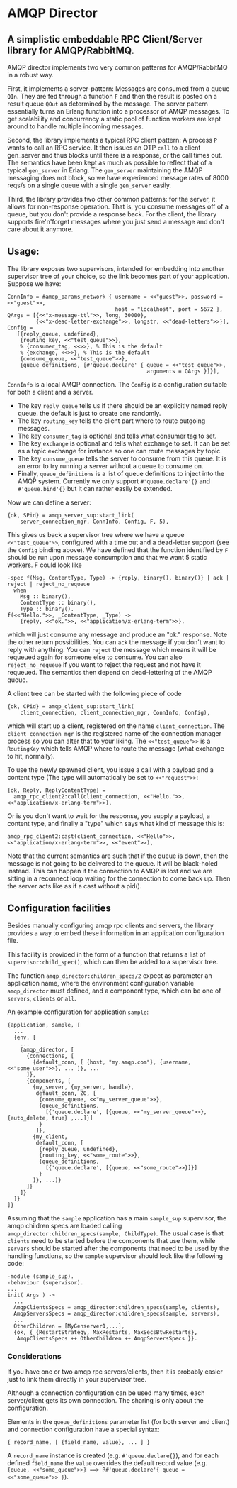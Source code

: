 # AMQP Director
## A simplistic embeddable RPC Client/Server library for AMQP/RabbitMQ.

AMQP director implements two very common patterns for AMQP/RabbitMQ in a robust way.

First, it implements a server-pattern: Messages are consumed from a queue `QIn`.
They are fed through a function `F` and then the result is posted on a result queue
`QOut` as determined by the message. The server pattern essentially turns an Erlang
function into a processor of AMQP messages. To get scalability and concurrency a static pool of
function workers are kept around to handle multiple incoming messages.

Second, the library implements a typical RPC client pattern: A process `P` wants to call an RPC
service. It then issues an OTP `call` to a client gen_server and thus blocks until there is a
response, or the call times out. The semantics have been kept as much as possible to reflect
that of a typical `gen_server` in Erlang. The `gen_server` maintaining the AMQP messaging does
not block, so we have experienced message rates of 8000 reqs/s on a single queue with a single
`gen_server` easily.

Third, the library provides two other common patterns: for the server, it allows for non-response
operation. That is, you consume messages off of a queue, but you don't provide a response back.
For the client, the library supports fire'n'forget messages where you just send a message and
don't care about it anymore.

## Usage:

The library exposes two supervisors, intended for embedding into another supervisor tree of your
choice, so the link becomes part of your application. Suppose we have:

	ConnInfo = #amqp_params_network { username = <<"guest">>, password = <<"guest">>,
		                              host = "localhost", port = 5672 },
    QArgs = [{<<"x-message-ttl">>, long, 30000},
             {<<"x-dead-letter-exchange">>, longstr, <<"dead-letters">>}],
    Config =
       [{reply_queue, undefined},
        {routing_key, <<"test_queue">>},
        % {consumer_tag, <<>>}, % This is the default
        % {exchange, <<>>}, % This is the default
        {consume_queue, <<"test_queue">>},
        {queue_definitions, [#'queue.declare' { queue = <<"test_queue">>,
                                                arguments = QArgs }]}],

`ConnInfo` is a local AMQP connection. The `Config` is a configuration suitable for
both a client and a server.

* The key `reply_queue` tells us if there should be an explicitly named reply queue.
  the default is just to create one randomly.
* The key `routing_key` tells the client part where to route outgoing messages.
* The key `consumer_tag` is optional and tells what consumer tag to set.
* The key `exchange` is optional and tells what exchange to set. It can be set as a
  topic exchange for instance so one can route messages by topic.
* The key `consume_queue` tells the server to consume from this queue. It is an error
  to try running a server without a queue to consume on.
* Finally, `queue_definitions` is a list of queue definitions to inject into the AMQP
  system. Currently we only support `#'queue.declare'{}` and `#'queue.bind'{}` but it
  can rather easily be extended.

Now we can define a server:
			                                  
	{ok, SPid} = amqp_server_sup:start_link(
	    server_connection_mgr, ConnInfo, Config, F, 5),

This gives us back a supervisor tree where we have a queue `<<"test_queue">>`, configured
with a time out and a dead-letter support (see the `Config` binding above). We have defined that
the function identified by `F` should be run upon message consumption and that we want 5 static
workers. F could look like

	-spec f(Msg, ContentType, Type) -> {reply, binary(), binary()} | ack | reject | reject_no_requeue
	  when
	    Msg :: binary(),
	    ContentType :: binary(),
	    Type :: binary().
	f(<<"Hello.">>, _ContentType, _Type) ->
	    {reply, <<"ok.">>, <<"application/x-erlang-term">>}.

which will just consume any message and produce an "ok." response. Note the other return possibilities.
You can `ack` the message if you don't want to reply with anything. You can `reject` the message which
means it will be requeued again for someone else to consume. You can also `reject_no_requeue` if you
want to reject the request and not have it requeued. The semantics then depend on dead-lettering of the
AMQP queue.

A client tree can be started with the following piece of code

    
	{ok, CPid} = amqp_client_sup:start_link(
	    client_connection, client_connection_mgr, ConnInfo, Config),

which will start up a client, registered on the name `client_connection`. The `client_connection_mgr`
is the registered name of the connection manager process so you can alter that to your liking. The
`<<"test_queue">>` is a `RoutingKey` which tells AMQP where to route the message (what exchange to hit,
normally).

To use the newly spawned client, you issue a call with a payload and a content type (The type will
automatically be set to `<<"request">>`:

	{ok, Reply, ReplyContentType} =
	  amqp_rpc_client2:call(client_connection, <<"Hello.">>, <<"application/x-erlang-term">>),

Or is you don't want to wait for the response, you supply a payload, a content type, and finally
a "type" which says what kind of message this is:

	amqp_rpc_client2:cast(client_connection, <<"Hello">>, <<"application/x-erlang-term">>, <<"event">>),

Note that the current semantics are such that if the queue is down, then the
message is not going to be delivered to the queue. It will be black-holed instead.
This can happen if the connection to AMQP is lost and we are sitting in a reconnect
loop waiting for the connection to come back up. Then the server acts like as if
a cast without a pid().

## Configuration facilities

Besides manually configuring amqp rpc clients and servers, the library provides a way to embed
these information in an application configuration file.

This facility is provided in the form of a function that returns a list of `supervisor:child_spec()`,
which can then be added to a supervisor tree.

The function `amqp_director:children_specs/2` expect as parameter an application name, where 
the environment configuration variable `amqp_director` must defined, and a component type, which
can be one of `servers`, `clients` or `all`.

An example configuration for application `sample`:

    {application, sample, [
      ...
      {env, [
        ...
        {amqp_director, [
          {connections, [
            {default_conn, [ {host, "my.amqp.com"}, {username, <<"some_user">>}, ... ]}, ...
          ]},
          {components, [
            {my_server, {my_server, handle},
             default_conn, 20, [
              {consume_queue, <<"my_server_queue">>},
              {queue_definitions,
                [{'queue.declare', [{queue, <<"my_server_queue">>}, {auto_delete, true} ,...]}]
              }
             ]},
            {my_client,
             default_conn, [
              {reply_queue, undefined},
              {routing_key, <<"some_route">>},
              {queue_definitions,
                [{'queue.declare', [{queue, <<"some_route">>}]}]
              }
            ]}, ...]}
          ]}
        ]}
      ]}
    ]}

Assuming that the `sample` application has a main `sample_sup` supervisor,
the amqp children specs are loaded calling `amqp_director:children_specs(sample, ChildType)`.
The usual case is that `clients` need to be started before the components that use them,
while `servers` should be started after the components that need to be used by the handling functions,
so the `sample` supervisor should look like the following code:

    -module (sample_sup).
    -behaviour (supervisor).
    ...
    init( Args ) ->
      ...
      AmqpClientsSpecs = amqp_director:children_specs(sample, clients),
      AmqpServersSpecs = amqp_director:children_specs(sample, servers),
      ...
      OtherChildren = [MyGenserver1,...],
      {ok, { {RestartStrategy, MaxRestarts, MaxSecsBtwRestarts},
       AmqpClientsSpecs ++ OtherChildren ++ AmqpServersSpecs }}.


### Considerations

If you have one or two amqp rpc servers/clients, then it is probably easier just to link
them directly in your supervisor tree.

Although a connection configuration can be used many times, each server/client gets its
own connection. The sharing is only about the configuration.

Elements in the `queue_definitions` parameter list (for both server and client) 
and connection configuration have a special syntax:

    { record_name, [ {field_name, value}, ... ] }

A `record_name` instance is created (e.g. `#'queue.declare{}`), and for each defined `field_name` the `value`
overrides the default record value (e.g. `{queue, <<"some_queue">>} ==> R#'queue.declare'{ queue = <<"some_queue">> }`).